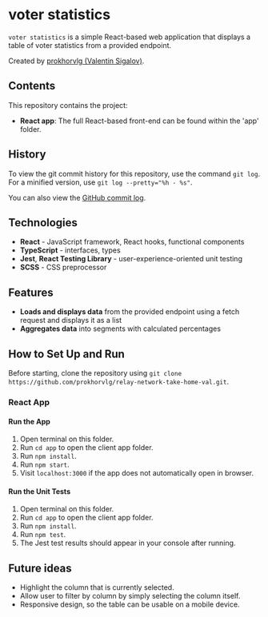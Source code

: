 # voter statistics
`voter statistics` is a simple React-based web application that displays a table of voter statistics from a provided endpoint.

Created by [prokhorvlg (Valentin Sigalov)](https://github.com/prokhorvlg).

## Contents

This repository contains the project:
* **React app**: The full React-based front-end can be found within the 'app' folder.

## History

To view the git commit history for this repository, use the command `git log`.
For a minified version, use `git log --pretty="%h - %s"`.

You can also view the [GitHub commit log](https://github.com/prokhorvlg/relay-network-take-home-val/commits/main).

## Technologies

* **React** - JavaScript framework, React hooks, functional components
* **TypeScript** - interfaces, types
* **Jest**, **React Testing Library** - user-experience-oriented unit testing
* **SCSS** - CSS preprocessor

## Features

* **Loads and displays data** from the provided endpoint using a fetch request and displays it as a list
* **Aggregates data** into segments with calculated percentages

## How to Set Up and Run

Before starting, clone the repository using `git clone https://github.com/prokhorvlg/relay-network-take-home-val.git`.

### React App

#### Run the App

1. Open terminal on this folder.
2. Run `cd app` to open the client app folder.
3. Run `npm install`.
4. Run `npm start`.
5. Visit `localhost:3000` if the app does not automatically open in browser.

#### Run the Unit Tests

1. Open terminal on this folder.
2. Run `cd app` to open the client app folder.
3. Run `npm install`.
4. Run `npm test`.
5. The Jest test results should appear in your console after running.

## Future ideas
* Highlight the column that is currently selected.
* Allow user to filter by column by simply selecting the column itself.
* Responsive design, so the table can be usable on a mobile device.